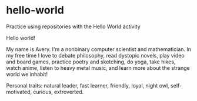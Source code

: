 # hello-world
Practice using repositories with the Hello World activity

Hello world!

My name is Avery. I'm a nonbinary computer scientist and mathematician. In my free time I love to debate philosophy, read dystopic novels, play video and board games, practice poetry and sketching, do yoga, take hikes, watch anime, listen to heavy metal music, and learn more about the strange world we inhabit!

Personal traits: natural leader, fast learner, friendly, loyal, night owl, self-motivated, curious, extroverted.
